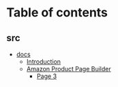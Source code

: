 # Table of contents

## src

* [docs](README.md)
  * [Introduction](src/docs/introduction.md)
  * [Amazon Product Page Builder](src/docs/amazon-product-page-builder/README.md)
    * [Page 3](src/docs/amazon-product-page-builder/page-3.md)
